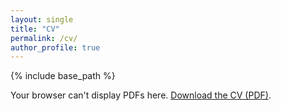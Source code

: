 ```yaml
---
layout: single
title: "CV"
permalink: /cv/
author_profile: true
---
```


{% include base_path %}

<!-- PDF viewer with download fallback -->
<object data="{{ base_path }}/assets/cv.pdf"
        type="application/pdf"
        width="100%"
        height="1000px">
  <p>
    Your browser can't display PDFs here.
    <a href="{{ base_path }}/assets/cv.pdf">Download the CV (PDF)</a>.
  </p>
</object>

